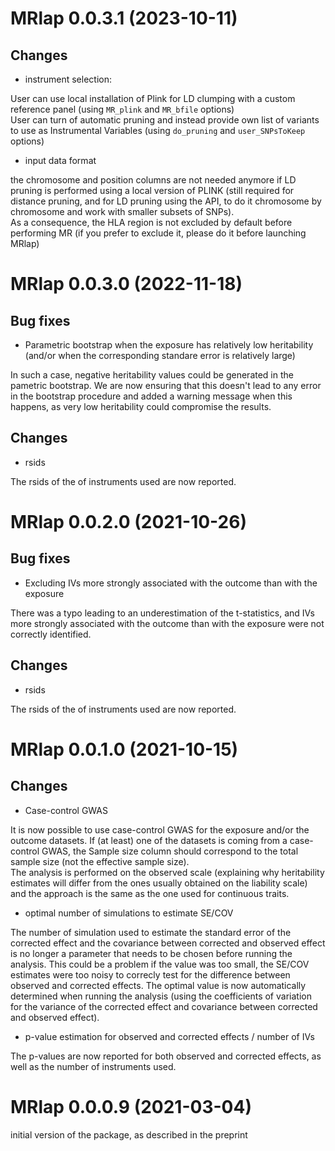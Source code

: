 # MRlap 0.0.3.1 (2023-10-11)

## Changes

- instrument selection:   

User can use local installation of Plink for LD clumping with a custom reference panel (using `MR_plink` and `MR_bfile` options)    
User can turn of automatic pruning and instead provide own list of variants to use as Instrumental Variables (using `do_pruning` and `user_SNPsToKeep` options)    

- input data format   

the chromosome and position columns are not needed anymore if LD pruning is performed using a local version of PLINK (still required for distance pruning, and for LD pruning using the API, to do it chromosome by chromosome and work with smaller subsets of SNPs).    
As a consequence, the HLA region is not excluded by default before performing MR (if you prefer to exclude it, please do it before launching MRlap)


# MRlap 0.0.3.0 (2022-11-18)

## Bug fixes
- Parametric bootstrap when the exposure has relatively low heritability (and/or when the corresponding standare error is relatively large)   

In such a case, negative heritability values could be generated in the pametric bootstrap. We are now ensuring that this doesn't lead to any error in the bootstrap procedure and added a warning message when this happens, as very low heritability could  compromise the results.

## Changes
- rsids  

The rsids of the of instruments used are now reported.


# MRlap 0.0.2.0 (2021-10-26)

## Bug fixes
- Excluding IVs more strongly associated with the outcome than with the exposure   

There was a typo leading to an underestimation of the t-statistics, and IVs more strongly associated with the outcome than with the exposure were not correctly identified.

## Changes
- rsids  

The rsids of the of instruments used are now reported.

# MRlap 0.0.1.0 (2021-10-15)

## Changes
- Case-control GWAS    

It is now possible to use case-control GWAS for the exposure and/or the outcome datasets.
If (at least) one of the datasets is coming from a case-control GWAS, the Sample size column should correspond to the total sample size (not the effective sample size).   
The analysis is performed on the observed scale (explaining why heritability estimates will differ from the ones usually obtained on the liability scale) and the approach is the same as the one used for continuous traits.    

- optimal number of simulations to estimate SE/COV

The number of simulation used to estimate the standard error of the corrected effect and the covariance between corrected and observed effect is no longer a parameter that needs to be chosen before running the analysis. This could be a problem if the value was too small, the SE/COV estimates were too noisy to correcly test for the difference between observed and corrected effects. The optimal value is now automatically determined when running the analysis (using the coefficients of variation for the variance of the corrected effect and covariance between corrected and observed effect). 

- p-value estimation for observed and corrected effects / number of IVs

The p-values are now reported for both observed and corrected effects, as well as the number of instruments used.

# MRlap 0.0.0.9 (2021-03-04)

initial version of the package, as described in the preprint

<!--- 
## Bug fixes

## New functions

## Documentation

## Error messages

## Performance


--->  
